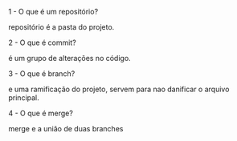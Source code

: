 1 - O que é um repositório?

repositório é a pasta do projeto.

2 - O que é commit?

é um grupo de alterações no código.

3 - O que é branch?

e uma ramificação do projeto, servem para nao danificar o arquivo principal.

4 - O que é merge?

merge e a união de duas branches 
